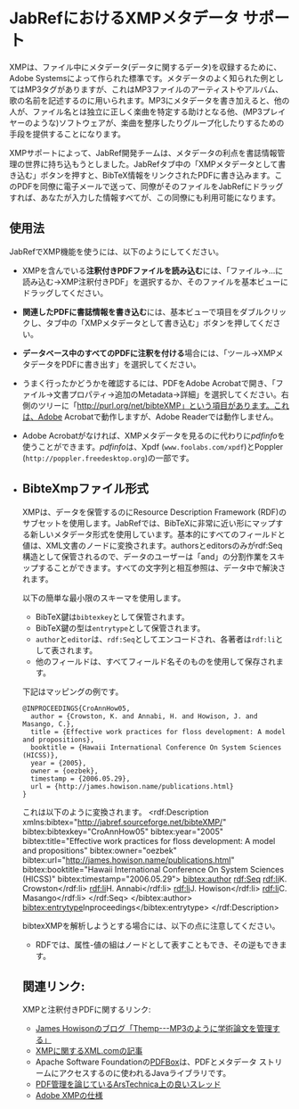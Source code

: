 # JabRefにおけるXMPメタデータ サポート

XMPは、ファイル中にメタデータ(データに関するデータ)を収録するために、Adobe Systemsによって作られた標準です。メタデータのよく知られた例としてはMP3タグがありますが、これはMP3ファイルのアーティストやアルバム、歌の名前を記述するのに用いられます。MP3にメタデータを書き加えると、他の人が、ファイル名とは独立に正しく楽曲を特定する助けとなる他、(MP3プレイヤーのような)ソフトウェアが、楽曲を整序したりグループ化したりするための手段を提供することになります。

XMPサポートによって、JabRef開発チームは、メタデータの利点を書誌情報管理の世界に持ち込もうとしました。JabRefタブ中の「XMPメタデータとして書き込む」ボタンを押すと、BibTeX情報をリンクされたPDFに書き込みます。このPDFを同僚に電子メールで送って、同僚がそのファイルをJabRefにドラッグすれば、あなたが入力した情報すべてが、この同僚にも利用可能になります。

## 使用法

JabRefでXMP機能を使うには、以下のようにしてください。

-   XMPを含んでいる**注釈付きPDFファイルを読み込む**には、「ファイル→...に読み込む→XMP注釈付きPDF」を選択するか、そのファイルを基本ビューにドラッグしてください。
-   **関連したPDFに書誌情報を書き込む**には、基本ビューで項目をダブルクリックし、タブ中の「XMPメタデータとして書き込む」ボタンを押してください。
-   **データベース中のすべてのPDFに注釈を付ける**場合には、「ツール→XMPメタデータをPDFに書き出す」を選択してください。
-   うまく行ったかどうかを確認するには、PDFをAdobe Acrobatで開き、「ファイル→文書プロパティ→追加のMetadata→詳細」を選択してください。右側のツリーに「http://purl.org/net/bibteXMP」という項目があります。これは、Adobe Acrobatで動作しますが、Adobe Readerでは動作しません。
-   Adobe Acrobatがなければ、XMPメタデータを見るのに代わりに*pdfinfo*を使うことができます。*pdfinfo*は、Xpdf (`www.foolabs.com/xpdf`)とPoppler (`http://poppler.freedesktop.org`)の一部です。
-   ## BibteXmpファイル形式

    XMPは、データを保管するのにResource Description Framework (RDF)のサブセットを使用します。JabRefでは、BibTeXに非常に近い形にマップする新しいメタデータ形式を使用しています。基本的にすべてのフィールドと値は、XML文書のノードに変換されます。authorsとeditorsのみがrdf:Seq構造として保管されるので、データのユーザーは「and」の分割作業をスキップすることができます。すべての文字列と相互参照は、データ中で解決されます。

    以下の簡単な最小限のスキーマを使用します。

    -   BibTeX鍵は`bibtexkey`として保管されます。
    -   BibTeX鍵の型は`entrytype`として保管されます。
    -   `author`と`editor`は、`rdf:Seq`としてエンコードされ、各著者は`rdf:li`として表されます。
    -   他のフィールドは、すべてフィールド名そのものを使用して保存されます。

    下記はマッピングの例です。

        @INPROCEEDINGS{CroAnnHow05,
          author = {Crowston, K. and Annabi, H. and Howison, J. and Masango, C.},
          title = {Effective work practices for floss development: A model and propositions},
          booktitle = {Hawaii International Conference On System Sciences (HICSS)},
          year = {2005},
          owner = {oezbek},
          timestamp = {2006.05.29},
          url = {http://james.howison.name/publications.html}
        }

    これは以下のように変換されます。
        <rdf:Description xmlns:bibtex="http://jabref.sourceforge.net/bibteXMP/"
            bibtex:bibtexkey="CroAnnHow05"
            bibtex:year="2005"
            bibtex:title="Effective work practices for floss development: A model and propositions"
            bibtex:owner="oezbek"
            bibtex:url="http://james.howison.name/publications.html"
            bibtex:booktitle="Hawaii International Conference On System Sciences (HICSS)"
            bibtex:timestamp="2006.05.29">
                <bibtex:author>
                    <rdf:Seq>
                        <rdf:li>K. Crowston</rdf:li>
                        <rdf:li>H. Annabi</rdf:li>
                        <rdf:li>J. Howison</rdf:li>
                        <rdf:li>C. Masango</rdf:li>
                    </rdf:Seq>
                </bibtex:author>
            <bibtex:entrytype>Inproceedings</bibtex:entrytype>
        </rdf:Description>

    bibtexXMPを解析しようとする場合には、以下の点に注意してください。

    -   RDFでは、属性-値の組はノードとして表すこともでき、その逆もできます。

    ## 関連リンク:

    XMPと注釈付きPDFに関するリンク:

    -   [James Howisonのブログ「Themp---MP3のように学術論文を管理する」](http://freelancepropaganda.com/themp/)
    -   [XMPに関するXML.comの記事](http://www.xml.com/pub/a/2004/09/22/xmp.html)
    -   Apache Software Foundationの[PDFBox](http://pdfbox.apache.org/)は、PDFとメタデータ ストリームにアクセスするのに使われるJavaライブラリです。
    -   [PDF管理を論じているArsTechnica上の良いスレッド](http://arstechnica.com/civis/viewtopic.php?f=19&t=408429)
    -   [Adobe XMPの仕様](http://www.adobe.com/content/dam/Adobe/en/devnet/xmp/pdfs/XMPSpecificationPart1.pdf)


